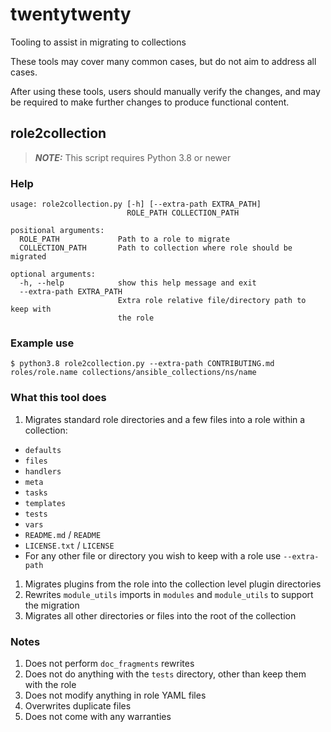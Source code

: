 # twentytwenty
Tooling to assist in migrating to collections

These tools may cover many common cases, but do not aim to address all cases.

After using these tools, users should manually verify the changes, and may be required to make further changes to produce functional content.

## role2collection

> **_NOTE:_**  This script requires Python 3.8 or newer

### Help

```
usage: role2collection.py [-h] [--extra-path EXTRA_PATH]
                          ROLE_PATH COLLECTION_PATH

positional arguments:
  ROLE_PATH             Path to a role to migrate
  COLLECTION_PATH       Path to collection where role should be migrated

optional arguments:
  -h, --help            show this help message and exit
  --extra-path EXTRA_PATH
                        Extra role relative file/directory path to keep with
                        the role
```

### Example use

```
$ python3.8 role2collection.py --extra-path CONTRIBUTING.md roles/role.name collections/ansible_collections/ns/name
```

### What this tool does

1. Migrates standard role directories and a few files into a role within a collection:
  * `defaults`
  * `files`
  * `handlers`
  * `meta`
  * `tasks`
  * `templates`
  * `tests`
  * `vars`
  * `README.md` / `README`
  * `LICENSE.txt` / `LICENSE`
  * For any other file or directory you wish to keep with a role use `--extra-path`
1. Migrates plugins from the role into the collection level plugin directories
1. Rewrites `module_utils` imports in `modules` and `module_utils` to support the migration
1. Migrates all other directories or files into the root of the collection

### Notes

1. Does not perform `doc_fragments` rewrites
1. Does not do anything with the `tests` directory, other than keep them with the role
1. Does not modify anything in role YAML files
1. Overwrites duplicate files
1. Does not come with any warranties

